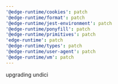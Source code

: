 ```yaml
---
'@edge-runtime/cookies': patch
'@edge-runtime/format': patch
'@edge-runtime/jest-environment': patch
'@edge-runtime/ponyfill': patch
'@edge-runtime/primitives': patch
'edge-runtime': patch
'@edge-runtime/types': patch
'@edge-runtime/user-agent': patch
'@edge-runtime/vm': patch
---
```


upgrading undici
